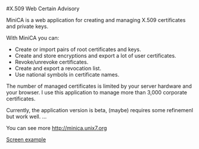 #X.509 Web Certain Advisory

MiniCA is a web application for creating and managing X.509 certificates and private keys.

With MiniCA you can:

- Create or import pairs of root certificates and keys.
- Create and store encryptions and export a lot of user certificates.
- Revoke/unrevoke certificates.
- Create and export a revocation list.
- Use national symbols in certificate names.

The number of managed certificates is limited by your server hardware and your browser. I use this application to manage more than 3,000 corporate certificates.

Currently, the application version is beta, (maybe) requires some refinemenl but work well. 
...

You can see more http://minica.unix7.org

[Screen example](http://minica.unix7.org/_media/screenshot-2017-04-01-14-41-34.png)
